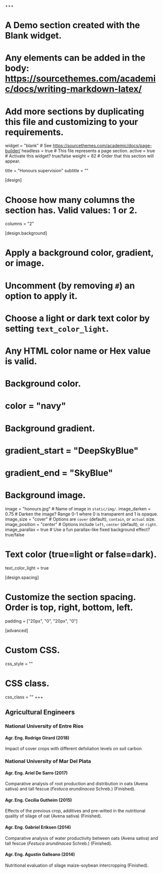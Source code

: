 +++
# A Demo section created with the Blank widget.
# Any elements can be added in the body: https://sourcethemes.com/academic/docs/writing-markdown-latex/
# Add more sections by duplicating this file and customizing to your requirements.

widget = "blank"  # See https://sourcethemes.com/academic/docs/page-builder/
headless = true  # This file represents a page section.
active = true  # Activate this widget? true/false
weight = 82  # Order that this section will appear.

title = "Honours supervision"
subtitle = ""

[design]
  # Choose how many columns the section has. Valid values: 1 or 2.
  columns = "2"

[design.background]
  # Apply a background color, gradient, or image.
  #   Uncomment (by removing `#`) an option to apply it.
  #   Choose a light or dark text color by setting `text_color_light`.
  #   Any HTML color name or Hex value is valid.

  # Background color.
  # color = "navy"
  
  # Background gradient.
  # gradient_start = "DeepSkyBlue"
  # gradient_end = "SkyBlue"
  
  # Background image.
  image = "honours.jpg"  # Name of image in `static/img/`.
  image_darken = 0.75  # Darken the image? Range 0-1 where 0 is transparent and 1 is opaque.
  image_size = "cover"  #  Options are `cover` (default), `contain`, or `actual` size.
  image_position = "center"  # Options include `left`, `center` (default), or `right`.
  image_parallax = true  # Use a fun parallax-like fixed background effect? true/false

  # Text color (true=light or false=dark).
  text_color_light = true

[design.spacing]
  # Customize the section spacing. Order is top, right, bottom, left.
  padding = ["20px", "0", "20px", "0"]

[advanced]
 # Custom CSS. 
 css_style = ""
 
 # CSS class.
 css_class = ""
+++

## **Agricultural Engineers**

### **National University of Entre Ríos**

#### **Agr. Eng. Rodrigo Girard** (2018)
Impact of cover crops with different defoliation levels on soil carbon

### **National University of Mar Del Plata**
#### **Agr. Eng. Ariel De Sarro** (2017)
Comparative analysis of root production and distribution in oats (Avena sativa) and tall fescue 
(_Festuca arundinacea_ Schreb.) (Finished).

#### **Agr. Eng. Cecilia Gutheim** (2015)
Effects of the previous crop, additives and pre-wilted in the nutritional quality of silage of oat 
(Avena sativa) (Finished).

#### **Agr. Eng. Gabriel Eriksen** (2014)
Comparative analysis of water productivity between oats (Avena sativa) and tall fescue (_Festuca arundinacea_ Schreb.) (Finished). 
#### **Agr. Eng. Agustin Galleano** (2014)
Nutritional evaluation of silage maize-soybean intercropping (Finished).
